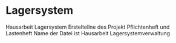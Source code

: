 # Lagersystem
Hausarbeit Lagersystem
Ersteltellne des Projekt Pflichtenheft und Lastenheft
Name der Datei ist Hausarbeit Lagersystemverwaltung
